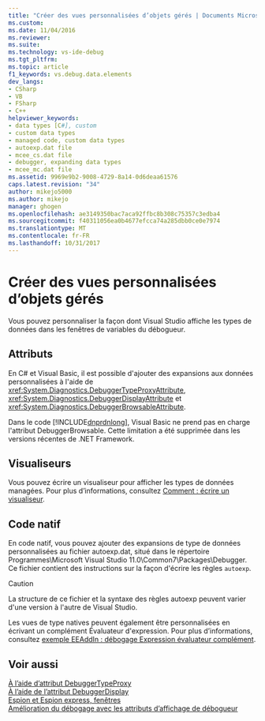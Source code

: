 ```yaml
---
title: "Créer des vues personnalisées d’objets gérés | Documents Microsoft"
ms.custom: 
ms.date: 11/04/2016
ms.reviewer: 
ms.suite: 
ms.technology: vs-ide-debug
ms.tgt_pltfrm: 
ms.topic: article
f1_keywords: vs.debug.data.elements
dev_langs:
- CSharp
- VB
- FSharp
- C++
helpviewer_keywords:
- data types [C#], custom
- custom data types
- managed code, custom data types
- autoexp.dat file
- mcee_cs.dat file
- debugger, expanding data types
- mcee_mc.dat file
ms.assetid: 9969e9b2-9008-4729-8a14-0d6deaa61576
caps.latest.revision: "34"
author: mikejo5000
ms.author: mikejo
manager: ghogen
ms.openlocfilehash: ae3149350bac7aca92ffbc8b308c75357c3edba4
ms.sourcegitcommit: f40311056ea0b4677efcca74a285dbb0ce0e7974
ms.translationtype: MT
ms.contentlocale: fr-FR
ms.lasthandoff: 10/31/2017
---
```

# <a name="create-custom-views-of-managed-objects"></a>Créer des vues personnalisées d’objets gérés
Vous pouvez personnaliser la façon dont Visual Studio affiche les types de données dans les fenêtres de variables du débogueur.  
  
## <a name="attributes"></a>Attributs  
 En C# et Visual Basic, il est possible d'ajouter des expansions aux données personnalisées à l'aide de <xref:System.Diagnostics.DebuggerTypeProxyAttribute>, <xref:System.Diagnostics.DebuggerDisplayAttribute> et <xref:System.Diagnostics.DebuggerBrowsableAttribute>.  
  
 Dans le code [!INCLUDE[dnprdnlong](../code-quality/includes/dnprdnlong_md.md)], Visual Basic ne prend pas en charge l'attribut DebuggerBrowsable. Cette limitation a été supprimée dans les versions récentes de .NET Framework.  
  
## <a name="visualizers"></a>Visualiseurs  
 Vous pouvez écrire un visualiseur pour afficher les types de données managées. Pour plus d’informations, consultez [Comment : écrire un visualiseur](../debugger/how-to-write-a-visualizer.md).  
  
## <a name="native-code"></a>Code natif  
 En code natif, vous pouvez ajouter des expansions de type de données personnalisées au fichier autoexp.dat, situé dans le répertoire Programmes\Microsoft Visual Studio 11.0\Common7\Packages\Debugger. Ce fichier contient des instructions sur la façon d'écrire les règles `autoexp`.  
  
> [!CAUTION]
>  La structure de ce fichier et la syntaxe des règles autoexp peuvent varier d'une version à l'autre de Visual Studio.  
  
 Les vues de type natives peuvent également être personnalisées en écrivant un complément Évaluateur d'expression. Pour plus d’informations, consultez [exemple EEAddIn : débogage Expression évaluateur complément](http://msdn.microsoft.com/en-us/d4f6b068-c812-45bc-9ec0-7e0363c4bb9e).  
  
## <a name="see-also"></a>Voir aussi  
 [À l’aide d’attribut DebuggerTypeProxy](../debugger/using-debuggertypeproxy-attribute.md)   
 [À l’aide de l’attribut DebuggerDisplay](../debugger/using-the-debuggerdisplay-attribute.md)   
 [Espion et Espion express, fenêtres](../debugger/watch-and-quickwatch-windows.md)   
 [Amélioration du débogage avec les attributs d’affichage de débogueur](/dotnet/framework/debug-trace-profile/enhancing-debugging-with-the-debugger-display-attributes)